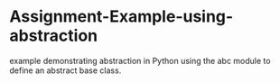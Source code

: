 # Assignment-Example-using-abstraction
example demonstrating abstraction in Python using the abc module to define an abstract base class.
